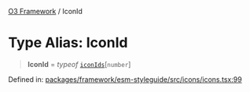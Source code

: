 [O3 Framework](../API.md) / IconId

# Type Alias: IconId

> **IconId** = *typeof* [`iconIds`](../variables/iconIds.md)\[`number`\]

Defined in: [packages/framework/esm-styleguide/src/icons/icons.tsx:99](https://github.com/openmrs/openmrs-esm-core/blob/main/packages/framework/esm-styleguide/src/icons/icons.tsx#L99)

